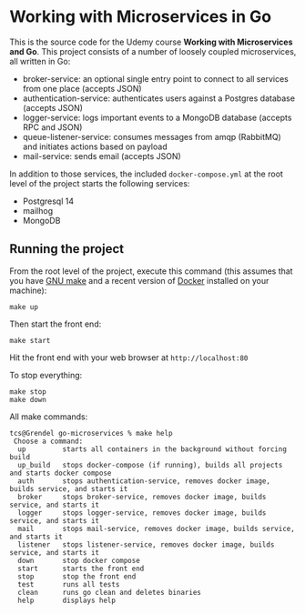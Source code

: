 # Working with Microservices in Go

This is the source code for the Udemy course **Working with Microservices and Go**. This project
consists of a number of loosely coupled microservices, all written in Go:

- broker-service: an optional single entry point to connect to all services from one place (accepts JSON)
- authentication-service: authenticates users against a Postgres database (accepts JSON)
- logger-service: logs important events to a MongoDB database (accepts RPC and JSON)
- queue-listener-service: consumes messages from amqp (RabbitMQ) and initiates actions based on payload
- mail-service: sends email (accepts JSON)

In addition to those services, the included `docker-compose.yml` at the root level of the project
starts the following services:

- Postgresql 14
- mailhog
- MongoDB

## Running the project
From the root level of the project, execute this command (this assumes that you have 
[GNU make](https://www.gnu.org/software/make/) and a recent version
of [Docker](https://www.docker.com/products/docker-desktop) installed on your machine):

~~~
make up
~~~

Then start the front end:

~~~
make start
~~~


Hit the front end with your web browser at `http://localhost:80`

To stop everything:

~~~
make stop
make down
~~~

All make commands:

~~~
tcs@Grendel go-microservices % make help
 Choose a command:
  up         starts all containers in the background without forcing build
  up_build   stops docker-compose (if running), builds all projects and starts docker compose
  auth       stops authentication-service, removes docker image, builds service, and starts it
  broker     stops broker-service, removes docker image, builds service, and starts it
  logger     stops logger-service, removes docker image, builds service, and starts it
  mail       stops mail-service, removes docker image, builds service, and starts it
  listener   stops listener-service, removes docker image, builds service, and starts it
  down       stop docker compose
  start      starts the front end
  stop       stop the front end
  test       runs all tests
  clean      runs go clean and deletes binaries
  help       displays help
~~~